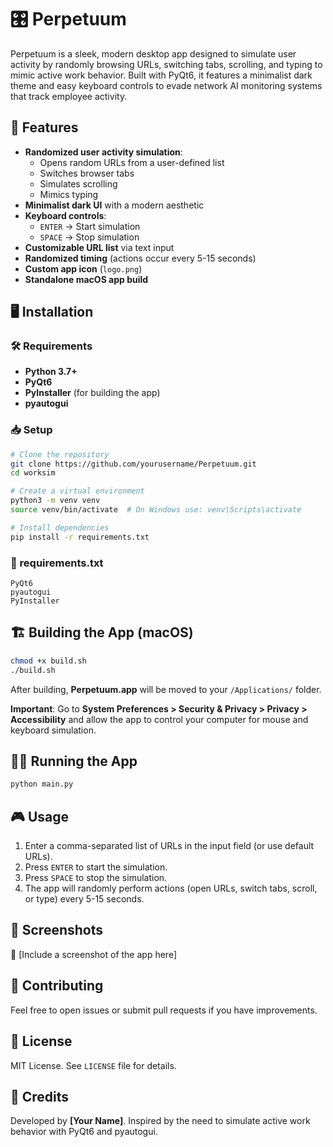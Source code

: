 # 🎛️ Perpetuum

Perpetuum is a sleek, modern desktop app designed to simulate user activity by randomly browsing URLs, switching tabs, scrolling, and typing to mimic active work behavior. Built with PyQt6, it features a minimalist dark theme and easy keyboard controls to evade network AI monitoring systems that track employee activity.

## 🚀 Features
- **Randomized user activity simulation**:
  - Opens random URLs from a user-defined list
  - Switches browser tabs
  - Simulates scrolling
  - Mimics typing
- **Minimalist dark UI** with a modern aesthetic
- **Keyboard controls**:
  - `ENTER` → Start simulation
  - `SPACE` → Stop simulation
- **Customizable URL list** via text input
- **Randomized timing** (actions occur every 5-15 seconds)
- **Custom app icon** (`logo.png`)
- **Standalone macOS app build**

## 🖥️ Installation
### 🛠️ Requirements
- **Python 3.7+**
- **PyQt6**
- **PyInstaller** (for building the app)
- **pyautogui**

### 📥 Setup
```bash
# Clone the repository
git clone https://github.com/yourusername/Perpetuum.git
cd worksim

# Create a virtual environment
python3 -m venv venv
source venv/bin/activate  # On Windows use: venv\Scripts\activate

# Install dependencies
pip install -r requirements.txt
```

### 📜 requirements.txt
```
PyQt6
pyautogui
PyInstaller
```

## 🏗️ Building the App (macOS)
```bash
chmod +x build.sh
./build.sh
```
After building, **Perpetuum.app** will be moved to your `/Applications/` folder.

**Important**: Go to **System Preferences > Security & Privacy > Privacy > Accessibility** and allow the app to control your computer for mouse and keyboard simulation.

## 🏃‍♂️ Running the App
```bash
python main.py
```

## 🎮 Usage
1. Enter a comma-separated list of URLs in the input field (or use default URLs).
2. Press `ENTER` to start the simulation.
3. Press `SPACE` to stop the simulation.
4. The app will randomly perform actions (open URLs, switch tabs, scroll, or type) every 5-15 seconds.

## 📸 Screenshots
🚀 [Include a screenshot of the app here]

## 🤝 Contributing
Feel free to open issues or submit pull requests if you have improvements.

## 📜 License
MIT License. See `LICENSE` file for details.

## 🌟 Credits
Developed by **[Your Name]**. Inspired by the need to simulate active work behavior with PyQt6 and pyautogui.
